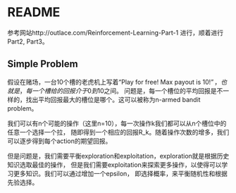 # README

参考网站http://outlace.com/Reinforcement-Learning-Part-1 进行，顺着进行Part2, Part3。

## Simple Problem
假设在赌场，一台10个槽的老虎机上写着“Play for free! Max payout is $10!”，也就是，每一个槽给的回报介于0到$10之间。
问题是，每一个槽位的平均回报是不一样的，找出平均回报最大的槽位是哪个。这可以被称为n-armed bandit problem。

我们可以有n个可能的操作（这里n=10），每一次操作k我们都可以从n个槽位中的任意一个选择一个拉，
随即得到一个相应的回报R_k。随着操作次数的增多，我们可以逐步得到每个action的期望回报。

但是问题是，我们需要平衡exploration和exploitation，exploration就是根据历史知识选取最佳的操作，
但是我们需要exploitation来探索更多操作，以使得可以学习更多知识。我们可以通过增加一个epsilon，
即选择概率，来平衡随机性和根据先验选择。
